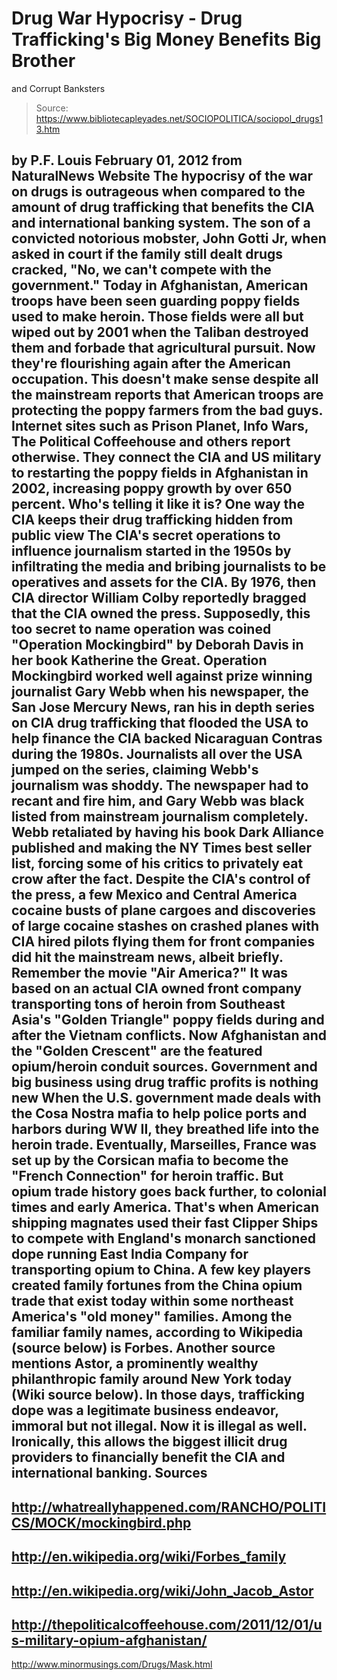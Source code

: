 # Drug War Hypocrisy - Drug Trafficking's Big Money Benefits Big Brother 
and Corrupt Banksters

> Source: https://www.bibliotecapleyades.net/SOCIOPOLITICA/sociopol_drugs13.htm

by P.F. Louis
February 01, 2012
from
NaturalNews Website
The hypocrisy of the war on drugs is outrageous when compared to the amount
of drug trafficking that benefits
the CIA and
international banking system.
The son of a convicted notorious mobster,
John Gotti Jr, when asked in court if the family still dealt drugs
cracked,
"No, we can't compete with the government."
Today in Afghanistan, American troops have been
seen guarding poppy fields used to make heroin.
Those fields were all but wiped out by 2001 when
the Taliban destroyed them and forbade that agricultural pursuit. Now
they're flourishing again after the American occupation.
This doesn't make sense despite all the mainstream reports that American
troops are protecting the poppy farmers from the bad guys.
Internet sites
such as Prison Planet, Info Wars, The Political Coffeehouse and others
report otherwise. They connect the CIA and US military to restarting the
poppy fields in Afghanistan in 2002, increasing poppy growth by over 650
percent.
Who's telling it like it is?
One way the CIA keeps
their drug trafficking hidden from public view
The CIA's secret operations to influence journalism started in the 1950s by
infiltrating the media and bribing journalists to be operatives and assets
for the CIA.
By 1976, then CIA director William Colby
reportedly bragged that
the CIA owned the press. Supposedly,
this too secret to name operation was coined "Operation Mockingbird" by
Deborah Davis in her book Katherine the Great.
Operation Mockingbird worked well against prize winning
journalist Gary Webb when his newspaper, the San Jose Mercury News,
ran his in depth series on CIA drug trafficking that flooded the USA to help
finance the CIA backed Nicaraguan Contras during the 1980s.
Journalists all over the USA jumped on the series, claiming Webb's
journalism was shoddy. The newspaper had to recant and fire him, and Gary
Webb was black listed from mainstream journalism completely.
Webb retaliated by having his book Dark Alliance published and making
the NY Times best seller list, forcing some of his critics to privately eat
crow after the fact.
Despite the CIA's control of the press, a few Mexico and Central America
cocaine busts of plane cargoes and discoveries of large cocaine stashes on
crashed planes with CIA hired pilots flying them for front companies did hit
the mainstream news, albeit briefly.
Remember the movie "Air
America?" It was based on
an actual CIA owned front company
transporting tons of heroin from Southeast Asia's "Golden Triangle" poppy
fields during and after the Vietnam conflicts.
Now Afghanistan and the "Golden Crescent" are
the featured opium/heroin conduit sources.
Government and big
business using drug traffic profits is nothing new
When the U.S. government made deals with the Cosa Nostra mafia to
help police ports and harbors during WW II, they breathed life into the
heroin trade. Eventually, Marseilles, France was set up by the Corsican
mafia to become the "French Connection" for heroin traffic.
But opium trade history goes back further, to colonial times and early
America. That's when American shipping magnates used their fast Clipper
Ships to compete with England's monarch sanctioned dope running East India
Company for transporting opium to China.
A few key players created family fortunes from the China opium trade that
exist today within some northeast America's "old money" families.
Among the familiar family names, according to Wikipedia (source below) is
Forbes. Another source mentions
Astor, a prominently wealthy philanthropic family around New York
today (Wiki source below).
In those days, trafficking dope was a legitimate
business endeavor, immoral but not illegal. Now it is illegal as
well.
Ironically, this allows the biggest illicit drug
providers to financially benefit the CIA and international banking.
Sources
-
http://whatreallyhappened.com/RANCHO/POLITICS/MOCK/mockingbird.php
-
http://en.wikipedia.org/wiki/Forbes_family
-
http://en.wikipedia.org/wiki/John_Jacob_Astor
-
http://thepoliticalcoffeehouse.com/2011/12/01/us-military-opium-afghanistan/
-
http://www.minormusings.com/Drugs/Mask.html
